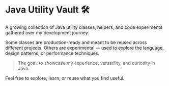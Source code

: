 # Java Utility Vault 🛠️

A growing collection of Java utility classes, helpers, and code experiments gathered over my development journey.

Some classes are production-ready and meant to be reused across different projects. Others are experimental — used to explore the language, design patterns, or performance techniques.

> The goal: to showcase my experience, versatility, and curiosity in Java.

Feel free to explore, learn, or reuse what you find useful.
